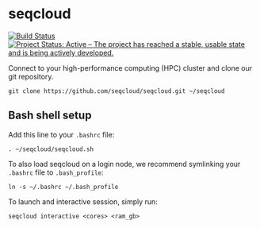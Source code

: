 # seqcloud

[![Build Status](https://travis-ci.org/seqcloud/seqcloud.svg?branch=master)](https://travis-ci.org/seqcloud/seqcloud)
[![Project Status: Active – The project has reached a stable, usable state and is being actively developed.](http://www.repostatus.org/badges/latest/active.svg)](http://www.repostatus.org/#active)

Connect to your high-performance computing (HPC) cluster and clone our git repository.

```{bash}
git clone https://github.com/seqcloud/seqcloud.git ~/seqcloud
```


## Bash shell setup

Add this line to your `.bashrc` file:

```
. ~/seqcloud/seqcloud.sh
```

To also load seqcloud on a login node, we recommend symlinking your `.bashrc` file to `.bash_profile`:

```{bash}
ln -s ~/.bashrc ~/.bash_profile
```

To launch and interactive session, simply run:

```{bash}
seqcloud interactive <cores> <ram_gb>
```
